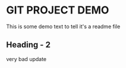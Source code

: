 # GIT PROJECT DEMO

This is some demo text to tell it's a readme file

## Heading - 2

very bad update
